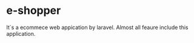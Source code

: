 # e-shopper
<p>It`s a ecommece web appication by laravel. Almost all feaure include this application.</p>
